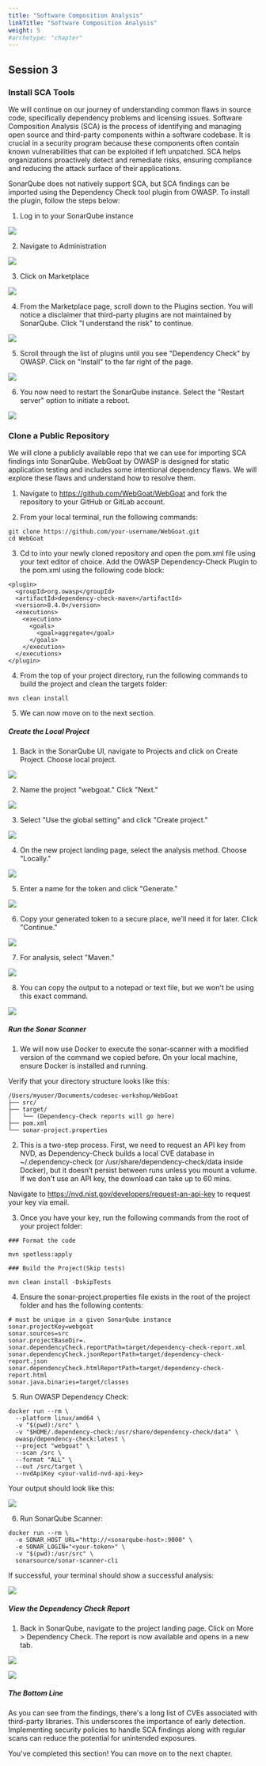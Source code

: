 ```yaml
---
title: "Software Composition Analysis"
linkTitle: "Software Composition Analysis"
weight: 5
#archetype: "chapter"
---
```


## Session 3

### Install SCA Tools

We will continue on our journey of understanding common flaws in source code, specifically dependency problems and licensing issues. Software Composition Analysis (SCA) is the process of identifying and managing open source and third-party components within a software codebase. It is crucial in a security program because these components often contain known vulnerabilities that can be exploited if left unpatched. SCA helps organizations proactively detect and remediate risks, ensuring compliance and reducing the attack surface of their applications.

SonarQube does not natively support SCA, but SCA findings can be imported using the Dependency Check tool plugin from OWASP. To install the plugin, follow the steps below:

1. Log in to your SonarQube instance

![](img/sonarqube-login.png)

2. Navigate to Administration

![](img/sonarq-1.png)

3. Click on Marketplace

![](img/sonarq-2.png)

4. From the Marketplace page, scroll down to the Plugins section. You will notice a disclaimer that third-party plugins are not maintained by SonarQube. Click "I understand the risk" to continue. 

![](img/sonarq-3.png)

5. Scroll through the list of plugins until you see "Dependency Check" by OWASP. Click on "Install" to the far right of the page.

![](img/sonarq-4.png)

6. You now need to restart the SonarQube instance. Select the "Restart server" option to initiate a reboot. 

![](img/sonarq-5.png)

### Clone a Public Repository

We will clone a publicly available repo that we can use for importing SCA findings into SonarQube. WebGoat by OWASP is designed for static application testing and includes some intentional dependency flaws. We will explore these flaws and understand how to resolve them. 

1. Navigate to https://github.com/WebGoat/WebGoat and fork the repository to your GitHub or GitLab account. 

2. From your local terminal, run the following commands:
```
git clone https://github.com/your-username/WebGoat.git
cd WebGoat

```
3. Cd to into your newly cloned repository and open the pom.xml file using your text editor of choice. Add the OWASP Dependency-Check Plugin to the pom.xml using the following code block:

```
<plugin>
  <groupId>org.owasp</groupId>
  <artifactId>dependency-check-maven</artifactId>
  <version>8.4.0</version>
  <executions>
    <execution>
      <goals>
        <goal>aggregate</goal>
      </goals>
    </execution>
  </executions>
</plugin>
```
4. From the top of your project directory, run the following commands to build the project and clean the targets folder:

```
mvn clean install
```

5. We can now move on to the next section.


##### Create the Local Project
1. Back in the SonarQube UI, navigate to Projects and click on Create Project. Choose local project.

![](img/sonarq-6.png)

2. Name the project "webgoat." Click "Next."

![](img/sonarq-7.png)

3. Select "Use the global setting" and click "Create project."

![](img/sonarq-8.png)

4. On the new project landing page, select the analysis method. Choose "Locally."

![](img/sonarq-9.png)

5. Enter a name for the token and click "Generate."

![](img/sonarq-10.png)

6. Copy your generated token to a secure place, we'll need it for later. Click "Continue."

![](img/sonarq-11.png)

7. For analysis, select "Maven." 

![](img/sonarq-12.png)

8. You can copy the output to a notepad or text file, but we won't be using this exact command.

![](img/sonarq-13.png)


##### Run the Sonar Scanner 

1. We will now use Docker to execute the sonar-scanner with a modified version of the command we copied before. On your local machine, ensure Docker is installed and running. 

Verify that your directory structure looks like this:

```
/Users/myuser/Documents/codesec-workshop/WebGoat
├── src/
├── target/
│   └── (Dependency-Check reports will go here)
├── pom.xml
└── sonar-project.properties
```

2. This is a two-step process. First, we need to request an API key from NVD, as Dependency-Check builds a local CVE database in ~/.dependency-check (or /usr/share/dependency-check/data inside Docker), but it doesn’t persist between runs unless you mount a volume. If we don't use an API key, the download can take up to 60 mins. 

Navigate to https://nvd.nist.gov/developers/request-an-api-key to request your key via email. 

3. Once you have your key, run the following commands from the root of your project folder:

```
### Format the code

mvn spotless:apply
```

```
### Build the Project(Skip tests)

mvn clean install -DskipTests
```

4. Ensure the sonar-project.properties file exists in the root of the project folder and has the following contents:
```
# must be unique in a given SonarQube instance
sonar.projectKey=webgoat
sonar.sources=src
sonar.projectBaseDir=.
sonar.dependencyCheck.reportPath=target/dependency-check-report.xml
sonar.dependencyCheck.jsonReportPath=target/dependency-check-report.json
sonar.dependencyCheck.htmlReportPath=target/dependency-check-report.html
sonar.java.binaries=target/classes
```

5. Run OWASP Dependency Check:

```
docker run --rm \
  --platform linux/amd64 \
  -v "$(pwd):/src" \
  -v "$HOME/.dependency-check:/usr/share/dependency-check/data" \
  owasp/dependency-check:latest \
  --project "webgoat" \
  --scan /src \
  --format "ALL" \
  --out /src/target \
  --nvdApiKey <your-valid-nvd-api-key>
```

Your output should look like this:

![](img/dependency-check.png)


6. Run SonarQube Scanner:

```
docker run --rm \
  -e SONAR_HOST_URL="http://<sonarqube-host>:9000" \
  -e SONAR_LOGIN="<your-token>" \
  -v "$(pwd):/usr/src" \
  sonarsource/sonar-scanner-cli
```
If successful, your terminal should show a successful analysis:

![](img/sonarq-14.png)

##### View the Dependency Check Report

1. Back in SonarQube, navigate to the project landing page. Click on More > Dependency Check. The report is now available and opens in a new tab. 

![](img/dependency-check2.png)

![](img/dependency-check3.png)

##### **The Bottom Line**

As you can see from the findings, there's a long list of CVEs associated with third-party libraries. This underscores the importance of early detection. Implementing security policies to handle SCA findings along with regular scans can reduce the potential for unintended exposures. 

You've completed this section! You can move on to the next chapter. 
